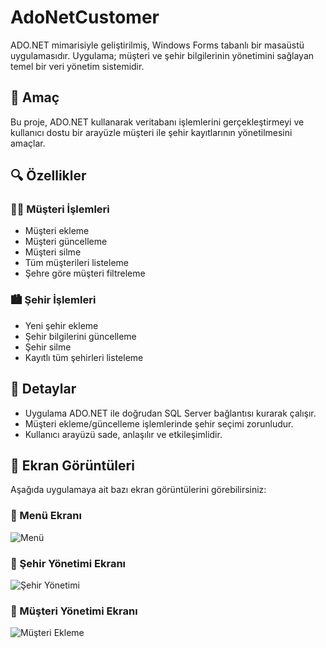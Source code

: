 # AdoNetCustomer

ADO.NET mimarisiyle geliştirilmiş, Windows Forms tabanlı bir masaüstü uygulamasıdır. Uygulama; müşteri ve şehir bilgilerinin yönetimini sağlayan temel bir veri yönetim sistemidir.

## 🎯 Amaç

Bu proje, ADO.NET kullanarak veritabanı işlemlerini gerçekleştirmeyi ve kullanıcı dostu bir arayüzle müşteri ile şehir kayıtlarının yönetilmesini amaçlar.

## 🔍 Özellikler

### 🧑‍💼 Müşteri İşlemleri
- Müşteri ekleme
- Müşteri güncelleme
- Müşteri silme
- Tüm müşterileri listeleme
- Şehre göre müşteri filtreleme

### 🏙️ Şehir İşlemleri
- Yeni şehir ekleme
- Şehir bilgilerini güncelleme
- Şehir silme
- Kayıtlı tüm şehirleri listeleme

## 📌 Detaylar
- Uygulama ADO.NET ile doğrudan SQL Server bağlantısı kurarak çalışır.
- Müşteri ekleme/güncelleme işlemlerinde şehir seçimi zorunludur.
- Kullanıcı arayüzü sade, anlaşılır ve etkileşimlidir.

## 📸 Ekran Görüntüleri

Aşağıda uygulamaya ait bazı ekran görüntülerini görebilirsiniz:

### 🔹 Menü Ekranı
![Menü]([images/musteri-yonetimi.png](https://github.com/user-attachments/assets/3b8f8b92-b03c-439a-ae00-202362b8e10d))

### 🔹 Şehir Yönetimi Ekranı
![Şehir Yönetimi]([images/sehir-yonetimi.png](https://github.com/user-attachments/assets/ea212c1d-a439-4c75-9c00-74957805e069))

### 🔹 Müşteri Yönetimi Ekranı
![Müşteri Ekleme]([images/musteri-ekle.png](https://github.com/user-attachments/assets/7399b65f-158d-4bc1-802e-140c03b95ded))




